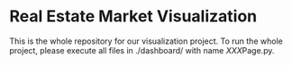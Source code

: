# Real Estate Market Visualization

This is the whole repository for our visualization project. To run the whole project, please execute all files 
in ./dashboard/ with name *XXX*Page.py.